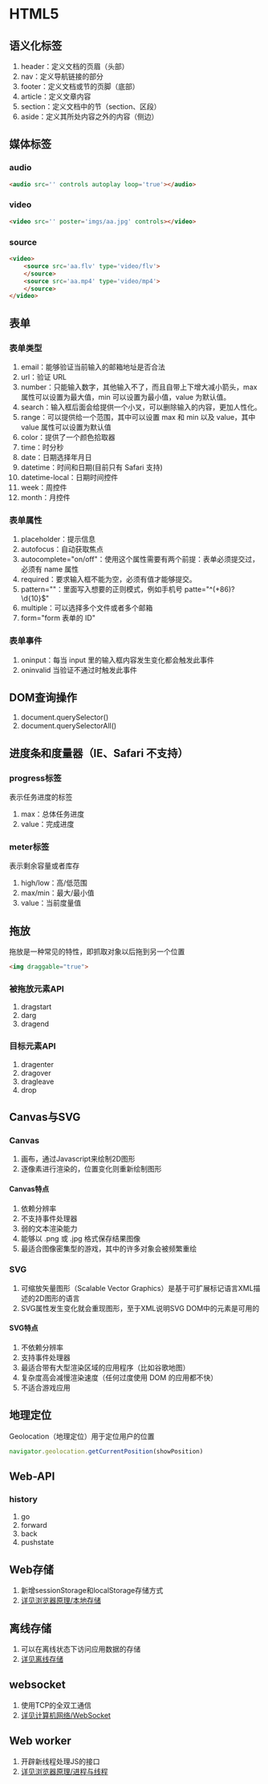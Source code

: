 # HTML5

## 语义化标签

01. header：定义文档的页眉（头部）
02. nav：定义导航链接的部分
03. footer：定义文档或节的页脚（底部）
04. article：定义文章内容
05. section：定义文档中的节（section、区段）
06. aside：定义其所处内容之外的内容（侧边）

## 媒体标签

### audio

```html
<audio src='' controls autoplay loop='true'></audio>
```

### video

```html
<video src='' poster='imgs/aa.jpg' controls></video>
```

### source

```html
<video>
    <source src='aa.flv' type='video/flv'>
    </source>
    <source src='aa.mp4' type='video/mp4'>
    </source>
</video>
```

## 表单

### 表单类型

01. email：能够验证当前输入的邮箱地址是否合法
02. url：验证 URL
03. number：只能输入数字，其他输入不了，而且自带上下增大减小箭头，max 属性可以设置为最大值，min 可以设置为最小值，value 为默认值。
04. search：输入框后面会给提供一个小叉，可以删除输入的内容，更加人性化。
05. range：可以提供给一个范围，其中可以设置 max 和 min 以及 value，其中 value 属性可以设置为默认值
06. color：提供了一个颜色拾取器
07. time：时分秒
08. date：日期选择年月日
09. datetime：时间和日期(目前只有 Safari 支持)
10. datetime-local：日期时间控件
11. week：周控件
12. month：月控件

### 表单属性

01. placeholder：提示信息
02. autofocus：自动获取焦点
03. autocomplete="on/off"：使用这个属性需要有两个前提：表单必须提交过，必须有 name 属性
04. required：要求输入框不能为空，必须有值才能够提交。
05. pattern=""：里面写入想要的正则模式，例如手机号 patte="^(+86)?\d{10}$"
06. multiple：可以选择多个文件或者多个邮箱
07. form="form 表单的 ID"

### 表单事件

01. oninput：每当 input 里的输入框内容发生变化都会触发此事件
02. oninvalid 当验证不通过时触发此事件

## DOM查询操作

01. document.querySelector()
02. document.querySelectorAll()

## 进度条和度量器（IE、Safari 不支持）

### progress标签

表示任务进度的标签

01. max：总体任务进度
02. value：完成进度

### meter标签

表示剩余容量或者库存

01. high/low：高/低范围
02. max/min：最大/最小值
03. value：当前度量值

## 拖放

拖放是一种常见的特性，即抓取对象以后拖到另一个位置

```html
<img draggable="true">
```

### 被拖放元素API

01. dragstart
02. darg
03. dragend

### 目标元素API

01. dragenter
02. dragover
03. dragleave
04. drop

## Canvas与SVG

### Canvas

01. 画布，通过Javascript来绘制2D图形
02. 逐像素进行渲染的，位置变化则重新绘制图形

#### Canvas特点

01. 依赖分辨率
02. 不支持事件处理器
03. 弱的文本渲染能力
04. 能够以 .png 或 .jpg 格式保存结果图像
05. 最适合图像密集型的游戏，其中的许多对象会被频繁重绘

### SVG

01. 可缩放矢量图形（Scalable Vector Graphics）是基于可扩展标记语言XML描述的2D图形的语言
02. SVG属性发生变化就会重现图形，至于XML说明SVG DOM中的元素是可用的

#### SVG特点

01. 不依赖分辨率
02. 支持事件处理器
03. 最适合带有大型渲染区域的应用程序（比如谷歌地图）
04. 复杂度高会减慢渲染速度（任何过度使用 DOM 的应用都不快）
05. 不适合游戏应用

## 地理定位

Geolocation（地理定位）用于定位用户的位置

```js
navigator.geolocation.getCurrentPosition(showPosition)
```

## Web-API

### history

01. go
02. forward
03. back
04. pushstate

## Web存储

01. 新增sessionStorage和localStorage存储方式
02. [详见浏览器原理/本地存储](../浏览器原理/09-本地存储.md)

## 离线存储

01. 可以在离线状态下访问应用数据的存储
02. [详见离线存储](./04-离线存储.md)

## websocket

01. 使用TCP的全双工通信
02. [详见计算机网络/WebSocket](../计算机网络/06-WebSocket.md)

## Web worker

01. 开辟新线程处理JS的接口
02. [详见浏览器原理/进程与线程](../浏览器原理/02-进程和线程.md)
